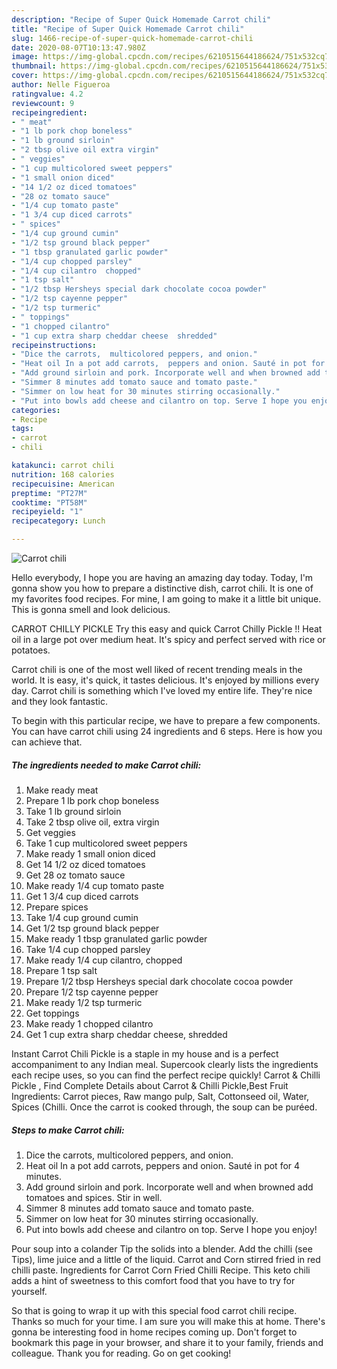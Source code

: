 ```yaml
---
description: "Recipe of Super Quick Homemade Carrot chili"
title: "Recipe of Super Quick Homemade Carrot chili"
slug: 1466-recipe-of-super-quick-homemade-carrot-chili
date: 2020-08-07T10:13:47.980Z
image: https://img-global.cpcdn.com/recipes/6210515644186624/751x532cq70/carrot-chili-recipe-main-photo.jpg
thumbnail: https://img-global.cpcdn.com/recipes/6210515644186624/751x532cq70/carrot-chili-recipe-main-photo.jpg
cover: https://img-global.cpcdn.com/recipes/6210515644186624/751x532cq70/carrot-chili-recipe-main-photo.jpg
author: Nelle Figueroa
ratingvalue: 4.2
reviewcount: 9
recipeingredient:
- " meat"
- "1 lb pork chop boneless"
- "1 lb ground sirloin"
- "2 tbsp olive oil extra virgin"
- " veggies"
- "1 cup multicolored sweet peppers"
- "1 small onion diced"
- "14 1/2 oz diced tomatoes"
- "28 oz tomato sauce"
- "1/4 cup tomato paste"
- "1 3/4 cup diced carrots"
- " spices"
- "1/4 cup ground cumin"
- "1/2 tsp ground black pepper"
- "1 tbsp granulated garlic powder"
- "1/4 cup chopped parsley"
- "1/4 cup cilantro  chopped"
- "1 tsp salt"
- "1/2 tbsp Hersheys special dark chocolate cocoa powder"
- "1/2 tsp cayenne pepper"
- "1/2 tsp turmeric"
- " toppings"
- "1 chopped cilantro"
- "1 cup extra sharp cheddar cheese  shredded"
recipeinstructions:
- "Dice the carrots,  multicolored peppers, and onion."
- "Heat oil In a pot add carrots,  peppers and onion. Sauté in pot for 4 minutes."
- "Add ground sirloin and pork. Incorporate well and when browned add tomatoes and spices. Stir in well."
- "Simmer 8 minutes add tomato sauce and tomato paste."
- "Simmer on low heat for 30 minutes stirring occasionally."
- "Put into bowls add cheese and cilantro on top. Serve I hope you enjoy!"
categories:
- Recipe
tags:
- carrot
- chili

katakunci: carrot chili 
nutrition: 168 calories
recipecuisine: American
preptime: "PT27M"
cooktime: "PT58M"
recipeyield: "1"
recipecategory: Lunch

---
```



![Carrot chili](https://img-global.cpcdn.com/recipes/6210515644186624/751x532cq70/carrot-chili-recipe-main-photo.jpg)

Hello everybody, I hope you are having an amazing day today. Today, I'm gonna show you how to prepare a distinctive dish, carrot chili. It is one of my favorites food recipes. For mine, I am going to make it a little bit unique. This is gonna smell and look delicious.

CARROT CHILLY PICKLE Try this easy and quick Carrot Chilly Pickle !! Heat oil in a large pot over medium heat. It&#39;s spicy and perfect served with rice or potatoes.

Carrot chili is one of the most well liked of recent trending meals in the world. It is easy, it's quick, it tastes delicious. It's enjoyed by millions every day. Carrot chili is something which I've loved my entire life. They're nice and they look fantastic.


To begin with this particular recipe, we have to prepare a few components. You can have carrot chili using 24 ingredients and 6 steps. Here is how you can achieve that.

<!--inarticleads1-->

##### The ingredients needed to make Carrot chili:

1. Make ready  meat
1. Prepare 1 lb pork chop boneless
1. Take 1 lb ground sirloin
1. Take 2 tbsp olive oil, extra virgin
1. Get  veggies
1. Take 1 cup multicolored sweet peppers
1. Make ready 1 small onion diced
1. Get 14 1/2 oz diced tomatoes
1. Get 28 oz tomato sauce
1. Make ready 1/4 cup tomato paste
1. Get 1 3/4 cup diced carrots
1. Prepare  spices
1. Take 1/4 cup ground cumin
1. Get 1/2 tsp ground black pepper
1. Make ready 1 tbsp granulated garlic powder
1. Take 1/4 cup chopped parsley
1. Make ready 1/4 cup cilantro,  chopped
1. Prepare 1 tsp salt
1. Prepare 1/2 tbsp Hersheys special dark chocolate cocoa powder
1. Prepare 1/2 tsp cayenne pepper
1. Make ready 1/2 tsp turmeric
1. Get  toppings
1. Make ready 1 chopped cilantro
1. Get 1 cup extra sharp cheddar cheese,  shredded


Instant Carrot Chili Pickle is a staple in my house and is a perfect accompaniment to any Indian meal. Supercook clearly lists the ingredients each recipe uses, so you can find the perfect recipe quickly! Carrot &amp; Chilli Pickle , Find Complete Details about Carrot &amp; Chilli Pickle,Best Fruit Ingredients: Carrot pieces, Raw mango pulp, Salt, Cottonseed oil, Water, Spices (Chilli. Once the carrot is cooked through, the soup can be puréed. 

<!--inarticleads2-->

##### Steps to make Carrot chili:

1. Dice the carrots,  multicolored peppers, and onion.
1. Heat oil In a pot add carrots,  peppers and onion. Sauté in pot for 4 minutes.
1. Add ground sirloin and pork. Incorporate well and when browned add tomatoes and spices. Stir in well.
1. Simmer 8 minutes add tomato sauce and tomato paste.
1. Simmer on low heat for 30 minutes stirring occasionally.
1. Put into bowls add cheese and cilantro on top. Serve I hope you enjoy!


Pour soup into a colander Tip the solids into a blender. Add the chilli (see Tips), lime juice and a little of the liquid. Carrot and Corn stirred fried in red chilli paste. Ingredients for Carrot Corn Fried Chilli Recipe. This keto chili adds a hint of sweetness to this comfort food that you have to try for yourself. 

So that is going to wrap it up with this special food carrot chili recipe. Thanks so much for your time. I am sure you will make this at home. There's gonna be interesting food in home recipes coming up. Don't forget to bookmark this page in your browser, and share it to your family, friends and colleague. Thank you for reading. Go on get cooking!
